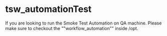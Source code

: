 # tsw_automationTest

If you are looking to run the Smoke Test Automation on QA machine. Please make sure to checkout the ""workflow_automation"" 
inside /opt.

